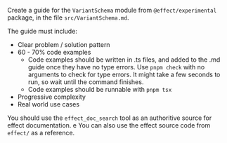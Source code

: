 Create a guide for the `VariantSchema` module from `@effect/experimental` package, in the file `src/VariantSchema.md`.

The guide must include:

- Clear problem / solution pattern
- 60 - 70% code examples
  - Code examples should be written in .ts files, and added to the .md guide once they have no type errors. Use `pnpm check` with no arguments to check for type errors. It might take a few seconds to run, so wait until the command finishes.
  - Code examples should be runnable with `pnpm tsx`
- Progressive complexity
- Real world use cases

You should use the `effect_doc_search` tool as an authoritive source for effect documentation.
e
You can also use the effect source code from `effect/` as a reference.
